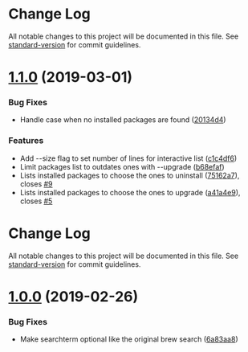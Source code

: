 # Change Log

All notable changes to this project will be documented in this file. See [standard-version](https://github.com/conventional-changelog/standard-version) for commit guidelines.

# [1.1.0](https://github.com/mischah/ibrew/compare/v1.0.0...v1.1.0) (2019-03-01)


### Bug Fixes

* Handle case when no installed packages are found ([20134d4](https://github.com/mischah/ibrew/commit/20134d4))


### Features

* Add --size flag to set number of lines for interactive list ([c1c4df6](https://github.com/mischah/ibrew/commit/c1c4df6))
* Limit packages list to outdates ones with --upgrade ([b68efaf](https://github.com/mischah/ibrew/commit/b68efaf))
* Lists installed packages to choose the ones to uninstall ([75162a7](https://github.com/mischah/ibrew/commit/75162a7)), closes [#9](https://github.com/mischah/ibrew/issues/9)
* Lists installed packages to choose the ones to upgrade ([a41a4e9](https://github.com/mischah/ibrew/commit/a41a4e9)), closes [#5](https://github.com/mischah/ibrew/issues/5)



# Change Log

All notable changes to this project will be documented in this file. See [standard-version](https://github.com/conventional-changelog/standard-version) for commit guidelines.

# [1.0.0](https://github.com/mischah/ibrew/compare/v0.1.1...v1.0.0) (2019-02-26)


### Bug Fixes

* Make searchterm optional like the original brew search ([6a83aa8](https://github.com/mischah/ibrew/commit/6a83aa8))
